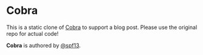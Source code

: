 
Cobra
======
This is a static clone of [Cobra](https://github.com/spf13/cobra) to support a blog post. Please use the original repo for actual code!

**Cobra** is authored by [@spf13](https://github.com/spf13). 



